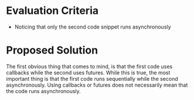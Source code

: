 # Evaluation Criteria

- Noticing that only the second code snippet runs asynchronously

# Proposed Solution

The first obvious thing that comes to mind, is that the first code uses callbacks while the second uses futures. While
this is true, the most important thing is that the first code runs sequentially while the second asynchronously. Using
callbacks or futures does not necessarily mean that the code runs asynchronously.